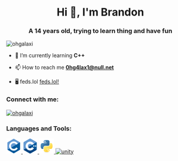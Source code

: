 <h1 align="center">Hi 👋, I'm Brandon</h1>
<h3 align="center">A 14 years old, trying to learn thing and have fun</h3>

<p align="left"> <img src="https://komarev.com/ghpvc/?username=ohgalaxi&label=VIEW!!&color=980eb4&style=flat" alt="ohgalaxi" /> </p>

- 🌱 I’m currently learning **C++**

- 📫 How to reach me **0hg4lax1@null.net**

- 🖥 feds.lol <a href="https://feds.lol/link" target="_blank">feds.lol!</a>


<h3 align="left">Connect with me:</h3>
<p align="left">
<a href="https://instagram.com/ohgalaxi" target="blank"><img align="center" src="https://raw.githubusercontent.com/rahuldkjain/github-profile-readme-generator/master/src/images/icons/Social/instagram.svg" alt="ohgalaxi" height="30" width="40" /></a>
</p>

<h3 align="left">Languages and Tools:</h3>
<p align="left"> <a href="https://www.cprogramming.com/" target="_blank" rel="noreferrer"> <img src="https://raw.githubusercontent.com/devicons/devicon/master/icons/c/c-original.svg" alt="c" width="40" height="40"/> </a> <a href="https://www.w3schools.com/cpp/" target="_blank" rel="noreferrer"> <img src="https://raw.githubusercontent.com/devicons/devicon/master/icons/cplusplus/cplusplus-original.svg" alt="cplusplus" width="40" height="40"/> </a> <a href="https://www.python.org" target="_blank" rel="noreferrer"> <img src="https://raw.githubusercontent.com/devicons/devicon/master/icons/python/python-original.svg" alt="python" width="40" height="40"/> </a> <a href="https://unity.com/" target="_blank" rel="noreferrer"> <img src="https://www.vectorlogo.zone/logos/unity3d/unity3d-icon.svg" alt="unity" width="40" height="40"/> </a> </p>

